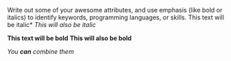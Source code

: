 Write out some of your awesome attributes, and use emphasis (like bold or italics) to identify keywords, programming languages, or skills. 
This text will be italic*
_This will also be italic_

**This text will be bold**
__This will also be bold__

_You **can** combine them_
